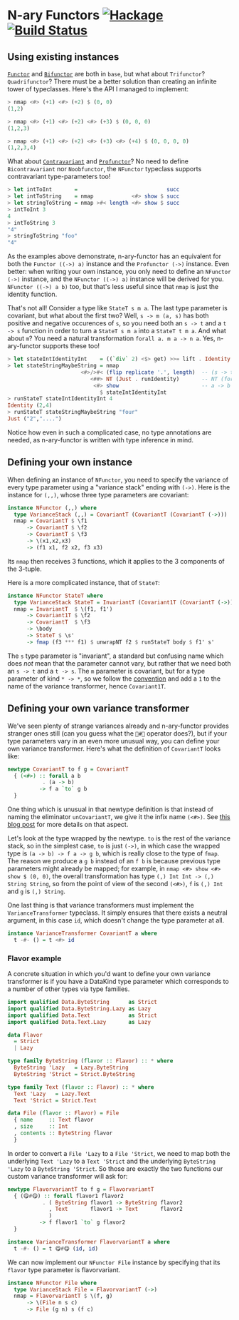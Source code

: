 # N-ary Functors [![Hackage](https://img.shields.io/hackage/v/n-ary-functor.svg)](https://hackage.haskell.org/package/n-ary-functor) [![Build Status](https://github.com/gelisam/n-ary-functor/workflows/CI/badge.svg)](https://github.com/gelisam/n-ary-functor/actions)

## Using existing instances

[`Functor`](https://hackage.haskell.org/package/base-4.10.1.0/docs/Prelude.html#t:Functor) and [`Bifunctor`](https://hackage.haskell.org/package/base-4.10.1.0/docs/Data-Bifunctor.html#t:Bifunctor) are both in `base`, but what about `Trifunctor`? `Quadrifunctor`? There must be a better solution than creating an infinite tower of typeclasses. Here's the API I managed to implement:

```haskell
> nmap <#> (+1) <#> (+2) $ (0, 0)
(1,2)

> nmap <#> (+1) <#> (+2) <#> (+3) $ (0, 0, 0)
(1,2,3)

> nmap <#> (+1) <#> (+2) <#> (+3) <#> (+4) $ (0, 0, 0, 0)
(1,2,3,4)
```

What about [`Contravariant`](https://www.stackage.org/haddock/lts-14.20/base-4.12.0.0/Data-Functor-Contravariant.html#t:Contravariant) and [`Profunctor`](https://www.stackage.org/haddock/lts-14.20/profunctors-5.3/Data-Profunctor.html#t:Profunctor)? No need to define `Bicontravariant` nor `Noobfunctor`, the `NFunctor` typeclass supports contravariant type-parameters too!

```haskell
> let intToInt       =                            succ
> let intToString    = nmap            <#> show $ succ
> let stringToString = nmap >#< length <#> show $ succ
> intToInt 3
4
> intToString 3
"4"
> stringToString "foo"
"4"
```

As the examples above demonstrate, n-ary-functor has an equivalent for both the `Functor ((->) a)` instance and the `Profunctor (->)` instance. Even better: when writing your own instance, you only need to define an `NFunctor (->)` instance, and the `NFunctor ((->) a)` instance will be derived for you. `NFunctor ((->) a b)` too, but that's less useful since that `nmap` is just the identity function.

That's not all! Consider a type like `StateT s m a`. The last type parameter is covariant, but what about the first two? Well, `s -> m (a, s)` has both positive and negative occurences of `s`, so you need both an `s -> t` and a `t -> s` function in order to turn a `StateT s m a` into a `StateT t m a`. And what about `m`? You need a natural transformation `forall a. m a -> n a`. Yes, n-ary-functor supports these too!

```haskell
> let stateIntIdentityInt    = ((`div` 2) <$> get) >>= lift . Identity
> let stateStringMaybeString = nmap
                       <#>/>#< (flip replicate '.', length)  -- (s -> t, t -> s)
                          <##> NT (Just . runIdentity)       -- NT (forall a. m a -> n a)
                           <#> show                          -- a -> b
                             $ stateIntIdentityInt
> runStateT stateIntIdentityInt 4
Identity (2,4)
> runStateT stateStringMaybeString "four"
Just ("2","....")
```

Notice how even in such a complicated case, no type annotations are needed, as n-ary-functor is written with type inference in mind.


## Defining your own instance

When defining an instance of `NFunctor`, you need to specify the variance of every type parameter using a "variance stack" ending with `(->)`. Here is the instance for `(,,)`, whose three type parameters are covariant:

```haskell
instance NFunctor (,,) where
  type VarianceStack (,,) = CovariantT (CovariantT (CovariantT (->)))
  nmap = CovariantT $ \f1
      -> CovariantT $ \f2
      -> CovariantT $ \f3
      -> \(x1,x2,x3)
      -> (f1 x1, f2 x2, f3 x3)
```

Its `nmap` then receives 3 functions, which it applies to the 3 components of the 3-tuple.

Here is a more complicated instance, that of `StateT`:

```haskell
instance NFunctor StateT where
  type VarianceStack StateT = InvariantT (Covariant1T (CovariantT (->)))
  nmap = InvariantT  $ \(f1, f1')
      -> Covariant1T $ \f2
      -> CovariantT  $ \f3
      -> \body
      -> StateT $ \s'
      -> fmap (f3 *** f1) $ unwrapNT f2 $ runStateT body $ f1' s'
```

The `s` type parameter is "invariant", a standard but confusing name which does _not_ mean that the parameter cannot vary, but rather that we need both an `s -> t` and a `t -> s`. The `m` parameter is covariant, but for a type parameter of kind `* -> *`, so we follow the [convention](http://hackage.haskell.org/package/base-4.11.1.0/docs/Data-Functor-Classes.html) and add a `1` to the name of the variance transformer, hence `Covariant1T`.


## Defining your own variance transformer

We've seen plenty of strange variances already and n-ary-functor provides stranger ones still (can you guess what the `👻#👻` operator does?), but if your type parameters vary in an even more unusual way, you can define your own variance transformer. Here's what the definition of `CovariantT` looks like:

```haskell
newtype CovariantT to f g = CovariantT
  { (<#>) :: forall a b
           . (a -> b)
          -> f a `to` g b
  }
```

One thing which is unusual in that newtype definition is that instead of naming the eliminator `unCovariantT`, we give it the infix name `(<#>)`. See [this blog post](http://gelisam.blogspot.com/2017/12/n-ary-functors.html#ergonomics) for more details on that aspect.

Let's look at the type wrapped by the newtype. `to` is the rest of the variance stack, so in the simplest case, `to` is just `(->)`, in which case the wrapped type is `(a -> b) -> f a -> g b`, which is really close to the type of `fmap`. The reason we produce a `g b` instead of an `f b` is because previous type parameters might already be mapped; for example, in `nmap <#> show <#> show $ (0, 0)`, the overall transformation has type `(,) Int Int -> (,) String String`, so from the point of view of the second `(<#>)`, `f` is `(,) Int` and `g` is `(,) String`.

One last thing is that variance transformers must implement the `VarianceTransformer` typeclass. It simply ensures that there exists a neutral argument, in this case `id`, which doesn't change the type parameter at all.

```haskell
instance VarianceTransformer CovariantT a where
  t -#- () = t <#> id
```


### Flavor example

A concrete situation in which you'd want to define your own variance transformer is if you have a DataKind type parameter which corresponds to a number of other types via type families.

```haskell
import qualified Data.ByteString      as Strict
import qualified Data.ByteString.Lazy as Lazy
import qualified Data.Text            as Strict
import qualified Data.Text.Lazy       as Lazy

data Flavor
  = Strict
  | Lazy

type family ByteString (flavor :: Flavor) :: * where
  ByteString 'Lazy   = Lazy.ByteString
  ByteString 'Strict = Strict.ByteString

type family Text (flavor :: Flavor) :: * where
  Text 'Lazy   = Lazy.Text
  Text 'Strict = Strict.Text

data File (flavor :: Flavor) = File
  { name     :: Text flavor
  , size     :: Int
  , contents :: ByteString flavor
  }
```

In order to convert a `File 'Lazy` to a `File 'Strict`, we need to map both the underlying `Text 'Lazy` to a `Text 'Strict` and the underlying `ByteString 'Lazy` to a `ByteString 'Strict`. So those are exactly the two functions our custom variance transformer will ask for:

```haskell
newtype FlavorvariantT to f g = FlavorvariantT
  { (😋#😋) :: forall flavor1 flavor2
           . ( ByteString flavor1 -> ByteString flavor2
             , Text       flavor1 -> Text       flavor2
             )
          -> f flavor1 `to` g flavor2
  }

instance VarianceTransformer FlavorvariantT a where
  t -#- () = t 😋#😋 (id, id)
```

We can now implement our `NFunctor File` instance by specifying that its `flavor` type parameter is flavorvariant.

```haskell
instance NFunctor File where
  type VarianceStack File = FlavorvariantT (->)
  nmap = FlavorvariantT $ \(f, g)
      -> \(File n s c)
      -> File (g n) s (f c)
```
